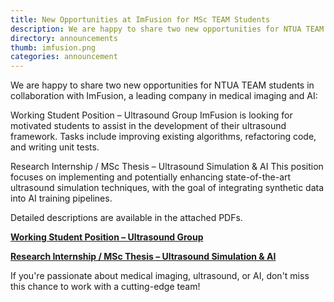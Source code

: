 ```yaml
---
title: New Opportunities at ImFusion for MSc TEAM Students
description: We are happy to share two new opportunities for NTUA TEAM students in collaboration with ImFusion.
directory: announcements
thumb: imfusion.png
categories: announcement
---
```

We are happy to share two new opportunities for NTUA TEAM students in collaboration with ImFusion, a leading company in medical imaging and AI:

Working Student Position – Ultrasound Group
ImFusion is looking for motivated students to assist in the development of their ultrasound framework. Tasks include improving existing algorithms, refactoring code, and writing unit tests.

Research Internship / MSc Thesis – Ultrasound Simulation & AI
This position focuses on implementing and potentially enhancing state-of-the-art ultrasound simulation techniques, with the goal of integrating synthetic data into AI training pipelines.

Detailed descriptions are available in the attached PDFs.

<a href="{{ site.baseurl }}/files/WorkingStudentPosition.pdf" target="_blank"><strong>Working Student Position – Ultrasound Group</strong></a>

<a href="{{ site.baseurl }}/files/ResearchInternshipPosition.pdf" target="_blank"><strong>Research Internship / MSc Thesis – Ultrasound Simulation & AI</strong></a>


If you're passionate about medical imaging, ultrasound, or AI, don't miss this chance to work with a cutting-edge team!

